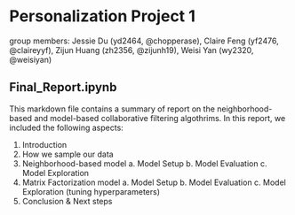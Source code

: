 # Personalization Project 1

group members: Jessie Du (yd2464, @chopperase), Claire Feng (yf2476, @claireyyf), Zijun Huang (zh2356, @zijunh19), Weisi Yan (wy2320, @weisiyan)

## Final_Report.ipynb

This markdown file contains a summary of report on the neighborhood-based and model-based collaborative filtering algothrims. In this report, we included the following aspects:
 
  1. Introduction
  2. How we sample our data
  3. Neighborhood-based model
    a. Model Setup
    b. Model Evaluation
    c. Model Exploration
  4. Matrix Factorization model
    a. Model Setup
    b. Model Evaluation
    c. Model Exploration (tuning hyperparameters)
  5. Conclusion & Next steps
